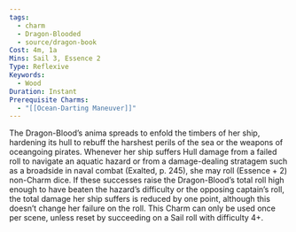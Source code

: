 ```yaml
---
tags:
  - charm
  - Dragon-Blooded
  - source/dragon-book
Cost: 4m, 1a
Mins: Sail 3, Essence 2
Type: Reflexive
Keywords:
  - Wood
Duration: Instant
Prerequisite Charms:
  - "[[Ocean-Darting Maneuver]]"
---
```

The Dragon-Blood’s anima spreads to enfold the timbers of her ship, hardening its hull to rebuff the harshest perils of the sea or the weapons of oceangoing pirates. Whenever her ship suffers Hull damage from a failed roll to navigate an aquatic hazard or from a damage-dealing stratagem such as a broadside in naval combat (Exalted, p. 245), she may roll (Essence + 2) non-Charm dice. If these successes raise the Dragon-Blood’s total roll high enough to have beaten the hazard’s difficulty or the opposing captain’s roll, the total damage her ship suffers is reduced by one point, although this doesn’t change her failure on the roll. This Charm can only be used once per scene, unless reset by succeeding on a Sail roll with difficulty 4+.